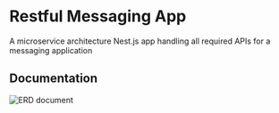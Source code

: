 # Restful Messaging App
A microservice architecture Nest.js app handling all required APIs for a messaging application

## Documentation
![ERD document](documentation/messaging-erd.png)
